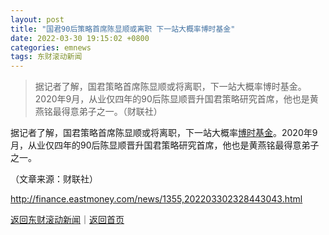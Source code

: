 ```yaml
---
layout: post
title: "国君90后策略首席陈显顺或离职 下一站大概率博时基金"
date: 2022-03-30 19:15:02 +0800
categories: emnews
tags: 东财滚动新闻
---
```

> 据记者了解，国君策略首席陈显顺或将离职，下一站大概率博时基金。2020年9月，从业仅四年的90后陈显顺晋升国君策略研究首席，他也是黄燕铭最得意弟子之一。（财联社）

<p>据记者了解，国君策略首席陈显顺或将离职，下一站大概率<span id="Info.3148"><a href="http://fund.eastmoney.com/company/80000226.html" class="infokey">博时基金</a></span>。2020年9月，从业仅四年的90后陈显顺晋升国君策略研究首席，他也是黄燕铭最得意弟子之一。</p><p class="em_media">（文章来源：财联社）</p>

<http://finance.eastmoney.com/news/1355,202203302328443043.html>

[返回东财滚动新闻](//finews.withounder.com/emnews/)｜[返回首页](//finews.withounder.com/)